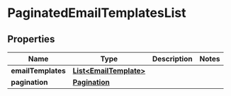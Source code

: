 

# PaginatedEmailTemplatesList

## Properties

Name | Type | Description | Notes
------------ | ------------- | ------------- | -------------
**emailTemplates** | [**List&lt;EmailTemplate&gt;**](EmailTemplate.md) |  | 
**pagination** | [**Pagination**](Pagination.md) |  | 




